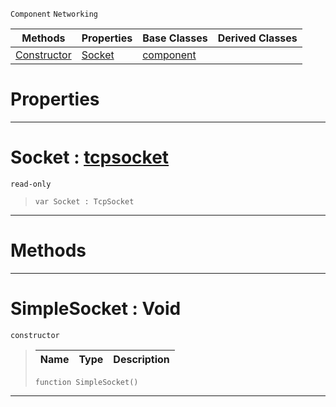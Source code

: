  `Component` `Networking`



|Methods|Properties|Base Classes|Derived Classes|
|---|---|---|---|
|[ Constructor](https://github.com/PlasmaEngine/PlasmaDocs/blob/master/code_reference/class_reference/simplesocket.markdown#simplesocket-void)|[ Socket](https://github.com/PlasmaEngine/PlasmaDocs/blob/master/code_reference/class_reference/simplesocket.markdown#socket-plasma-engine-docum)|[component](https://github.com/PlasmaEngine/PlasmaDocs/blob/master/code_reference/class_reference/component.markdown)| |


 #  Properties


---  
 #  Socket : [tcpsocket](https://github.com/PlasmaEngine/PlasmaDocs/blob/master/code_reference/class_reference/tcpsocket.markdown)

 `read-only`

> 
> ``` lang=cpp, name=Lightning
> var Socket : TcpSocket


---  
 #  Methods


---  
 #  SimpleSocket : Void

 `constructor`

> 
> |Name|Type|Description|
> |---|---|---|
> ``` lang=cpp, name=Lightning
> function SimpleSocket()
> ``` 


---  
 

 